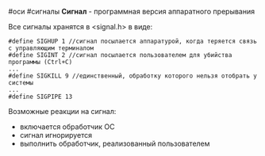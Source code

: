 #оси #сигналы 
**Сигнал** - программная версия аппаратного прерывания

Все сигналы хранятся в <signal.h> в виде:
```
#define SIGHUP 1 //сигнал посылается аппаратурой, когда теряется связь с управляющим терминалом
#define SIGINT 2 //сигнал посылается пользователем для убийства программы (Ctrl+C)
...
#define SIGKILL 9 //единственный, обработку которого нельзя отобрать у системы
...
#define SIGPIPE 13
```

Возможные реакции на сигнал:
- включается обработчик ОС
- сигнал игнорируется
- выполнить обработчик, реализованный пользователем


